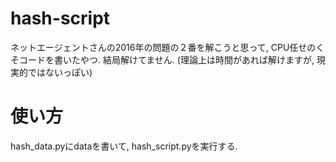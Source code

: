 # hash-script
ネットエージェントさんの2016年の問題の２番を解こうと思って, CPU任せのくそコードを書いたやつ. 結局解けてません.
(理論上は時間があれば解けますが, 現実的ではないっぽい)

# 使い方
hash_data.pyにdataを書いて, hash_script.pyを実行する.
